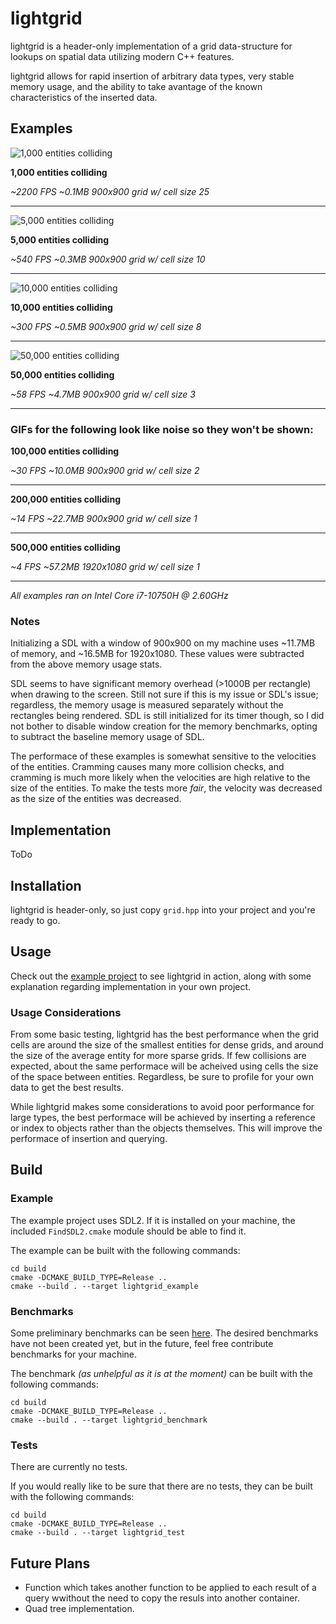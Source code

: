 # lightgrid

lightgrid is a header-only implementation of a grid data-structure for lookups on spatial data utilizing modern C++ features.

lightgrid allows for rapid insertion of arbitrary data types, very stable memory usage, and the ability to take avantage of the known characteristics of the inserted data.

## Examples 


![1,000 entities colliding](./example/gifs/grid_example_1000.gif)

**1,000 entities colliding**

*~2200 FPS ~0.1MB 900x900 grid w/ cell size 25*

---
![5,000 entities colliding](./example/gifs/grid_example_5000.gif)

**5,000 entities colliding**

*~540 FPS ~0.3MB 900x900 grid w/ cell size 10*

---

![10,000 entities colliding](./example/gifs/grid_example_10000.gif)

**10,000 entities colliding**

*~300 FPS ~0.5MB 900x900 grid w/ cell size 8*

---

![50,000 entities colliding](./example/gifs/grid_example_50000.gif)

**50,000 entities colliding**

*~58 FPS ~4.7MB 900x900 grid w/ cell size 3*

---

### **GIFs for the following look like noise so they won't be shown:**

**100,000 entities colliding**

*~30 FPS ~10.0MB 900x900 grid w/ cell size 2*

---

**200,000 entities colliding**

*~14 FPS ~22.7MB 900x900 grid w/ cell size 1*

---

**500,000 entities colliding**

*~4 FPS ~57.2MB 1920x1080 grid w/ cell size 1*

---

*All examples ran on Intel Core i7-10750H @ 2.60GHz*

### Notes

Initializing a SDL with a window of 900x900 on my machine uses ~11.7MB of memory, and ~16.5MB for 1920x1080. These values were subtracted from the above memory usage stats.

SDL seems to have significant memory overhead (>1000B per rectangle) when drawing to the screen. Still not sure if this is my issue or SDL's issue; regardless, the memory usage is measured separately without the rectangles being rendered. SDL is still initialized for its timer though, so I did not bother to disable window creation for the memory benchmarks, opting to subtract the baseline memory usage of SDL.

The performace of these examples is somewhat sensitive to the velocities of the entities. Cramming causes many more collision checks, and cramming is much more likely when the velocities are high relative to the size of the entities. To make the tests more *fair*, the velocity was decreased as the size of the entities was decreased.

## Implementation

ToDo

## Installation

lightgrid is header-only, so just copy `grid.hpp` into your project and you're ready to go.

## Usage

Check out the [example project](./example/lightgrid_example.cpp) to see lightgrid in action, along with some explanation regarding implementation in your own project.

### Usage Considerations

From some basic testing, lightgrid has the best performance when the grid cells are around the size of the smallest entities for dense grids, and around the size of the average entity for more sparse grids. If few collisions are expected, about the same performace will be acheived using cells the size of the space between entities. Regardless, be sure to profile for your own data to get the best results.

While lightgrid makes some considerations to avoid poor performance for large types, the best performace will be achieved by inserting a reference or index to objects rather than the objects themselves. This will improve the performace of insertion and querying.

## Build

### Example

The example project uses SDL2. If it is installed on your machine, the included `FindSDL2.cmake` module should be able to find it.

The example can be built with the following commands:

```console
cd build
cmake -DCMAKE_BUILD_TYPE=Release ..
cmake --build . --target lightgrid_example
```

### Benchmarks

Some preliminary benchmarks can be seen [here](./test/benchmark/README.md). The desired benchmarks have not been created yet, but in the future, feel free contribute benchmarks for your machine.

The benchmark *(as unhelpful as it is at the moment)* can be built with the following commands:

```console
cd build
cmake -DCMAKE_BUILD_TYPE=Release ..
cmake --build . --target lightgrid_benchmark
```

### Tests

There are currently no tests.

If you would really like to be sure that there are no tests, they can be built with the following commands:

```console
cd build
cmake -DCMAKE_BUILD_TYPE=Release ..
cmake --build . --target lightgrid_test
```

## Future Plans

- Function which takes another function to be applied to each result of a query wwithout the need to copy the resuls into another container.
- Quad tree implementation.
